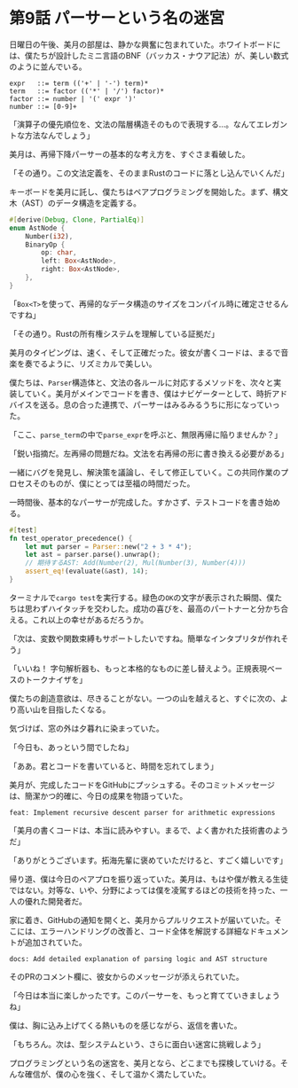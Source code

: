 # 第9話 パーサーという名の迷宮

日曜日の午後、美月の部屋は、静かな興奮に包まれていた。ホワイトボードには、僕たちが設計したミニ言語のBNF（バッカス・ナウア記法）が、美しい数式のように並んでいる。

```
expr   ::= term (('+' | '-') term)*
term   ::= factor (('*' | '/') factor)*
factor ::= number | '(' expr ')'
number ::= [0-9]+
```

「演算子の優先順位を、文法の階層構造そのもので表現する…。なんてエレガントな方法なんでしょう」

美月は、再帰下降パーサーの基本的な考え方を、すぐさま看破した。

「その通り。この文法定義を、そのままRustのコードに落とし込んでいくんだ」

キーボードを美月に託し、僕たちはペアプログラミングを開始した。まず、構文木（AST）のデータ構造を定義する。

```rust
#[derive(Debug, Clone, PartialEq)]
enum AstNode {
    Number(i32),
    BinaryOp {
        op: char,
        left: Box<AstNode>,
        right: Box<AstNode>,
    },
}
```

「`Box<T>`を使って、再帰的なデータ構造のサイズをコンパイル時に確定させるんですね」

「その通り。Rustの所有権システムを理解している証拠だ」

美月のタイピングは、速く、そして正確だった。彼女が書くコードは、まるで音楽を奏でるように、リズミカルで美しい。

僕たちは、`Parser`構造体と、文法の各ルールに対応するメソッドを、次々と実装していく。美月がメインでコードを書き、僕はナビゲーターとして、時折アドバイスを送る。息の合った連携で、パーサーはみるみるうちに形になっていった。

「ここ、`parse_term`の中で`parse_expr`を呼ぶと、無限再帰に陥りませんか？」

「鋭い指摘だ。左再帰の問題だね。文法を右再帰の形に書き換える必要がある」

一緒にバグを発見し、解決策を議論し、そして修正していく。この共同作業のプロセスそのものが、僕にとっては至福の時間だった。

一時間後、基本的なパーサーが完成した。すかさず、テストコードを書き始める。

```rust
#[test]
fn test_operator_precedence() {
    let mut parser = Parser::new("2 + 3 * 4");
    let ast = parser.parse().unwrap();
    // 期待するAST: Add(Number(2), Mul(Number(3), Number(4)))
    assert_eq!(evaluate(&ast), 14);
}
```

ターミナルで`cargo test`を実行する。緑色の`OK`の文字が表示された瞬間、僕たちは思わずハイタッチを交わした。成功の喜びを、最高のパートナーと分かち合える。これ以上の幸せがあるだろうか。

「次は、変数や関数束縛もサポートしたいですね。簡単なインタプリタが作れそう」

「いいね！ 字句解析器も、もっと本格的なものに差し替えよう。正規表現ベースのトークナイザを」

僕たちの創造意欲は、尽きることがない。一つの山を越えると、すぐに次の、より高い山を目指したくなる。

気づけば、窓の外は夕暮れに染まっていた。

「今日も、あっという間でしたね」

「ああ。君とコードを書いていると、時間を忘れてしまう」

美月が、完成したコードをGitHubにプッシュする。そのコミットメッセージは、簡潔かつ的確に、今日の成果を物語っていた。

`feat: Implement recursive descent parser for arithmetic expressions`

「美月の書くコードは、本当に読みやすい。まるで、よく書かれた技術書のようだ」

「ありがとうございます。拓海先輩に褒めていただけると、すごく嬉しいです」

帰り道、僕は今日のペアプロを振り返っていた。美月は、もはや僕が教える生徒ではない。対等な、いや、分野によっては僕を凌駕するほどの技術を持った、一人の優れた開発者だ。

家に着き、GitHubの通知を開くと、美月からプルリクエストが届いていた。そこには、エラーハンドリングの改善と、コード全体を解説する詳細なドキュメントが追加されていた。

`docs: Add detailed explanation of parsing logic and AST structure`

そのPRのコメント欄に、彼女からのメッセージが添えられていた。

「今日は本当に楽しかったです。このパーサーを、もっと育てていきましょうね」

僕は、胸に込み上げてくる熱いものを感じながら、返信を書いた。

「もちろん。次は、型システムという、さらに面白い迷宮に挑戦しよう」

プログラミングという名の迷宮を、美月となら、どこまでも探検していける。そんな確信が、僕の心を強く、そして温かく満たしていた。
